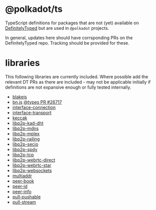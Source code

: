 # @polkadot/ts

TypeScript definitions for packages that are not (yet) available on [DefinitelyTyped](https://github.com/DefinitelyTyped/DefinitelyTyped) but are used in `@polkadot` projects.

In general, updates here should have corrsponding PRs on the DefinitelyTyped repo. Tracking should be provided for these.

# libraries

This following libraries are currently included. Where possible add the relevant DT PRs as there are included - may not be applicable initially if definitions are not expansive enough or fully tested internally.

- [blakejs](https://github.com/dcposch/blakejs)
- [bn.js](https://github.com/indutny/bn.js) [@types PR #26717](https://github.com/DefinitelyTyped/DefinitelyTyped/pull/26717)
- [interface-connection](https://github.com/libp2p/interface-connection)
- [interface-transport](https://github.com/libp2p/interface-transport)
- [keccak](https://github.com/cryptocoinjs/keccak)
- [libp2p-kad-dht](https://github.com/libp2p/js-libp2p-kad-dht)
- [libp2p-mdns](https://github.com/libp2p/js-libp2p-mdns)
- [libp2p-mplex](https://github.com/libp2p/js-libp2p-mplex)
- [libp2p-railing](https://github.com/libp2p/js-libp2p-railing)
- [libp2p-secio](https://github.com/libp2p/js-libp2p-secio)
- [libp2p-spdy](https://github.com/libp2p/js-libp2p-spdy)
- [libp2p-tcp](https://github.com/libp2p/js-libp2p-tcp)
- [libp2p-webrtc-direct](https://github.com/libp2p/js-libp2p-webrtc-direct)
- [libp2p-webrtc-star](https://github.com/libp2p/js-libp2p-webrtc-star)
- [libp2p-websockets](https://github.com/libp2p/js-libp2p-websockets)
- [multiaddr](https://github.com/multiformats/js-multiaddr)
- [peer-book](https://github.com/libp2p/js-peer-book)
- [peer-id](https://github.com/libp2p/js-peer-id)
- [peer-info](https://github.com/libp2p/js-peer-info)
- [pull-pushable](https://github.com/pull-stream/pull-pushable)
- [pull-stream](https://github.com/pull-stream/pull-stream)
